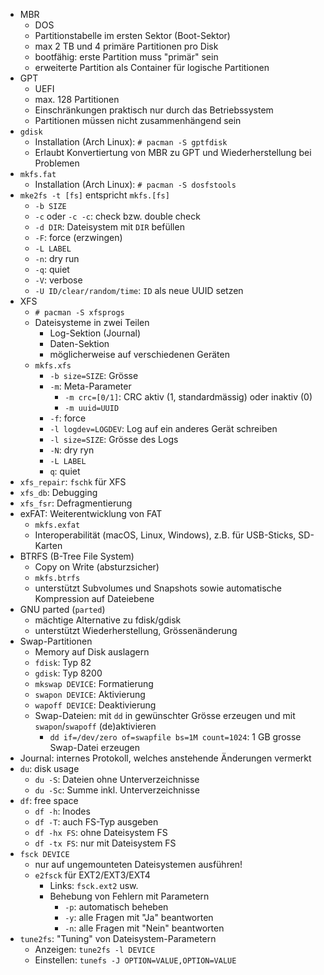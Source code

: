 - MBR
    - DOS
    - Partitionstabelle im ersten Sektor (Boot-Sektor)
    - max 2 TB und 4 primäre Partitionen pro Disk
    - bootfähig: erste Partition muss "primär" sein
    - erweiterte Partition als Container für logische Partitionen
- GPT
    - UEFI
    - max. 128 Partitionen
    - Einschränkungen praktisch nur durch das Betriebssystem
    - Partitionen müssen nicht zusammenhängend sein
- `gdisk`
    - Installation (Arch Linux): `# pacman -S gptfdisk`
    - Erlaubt Konvertiertung von MBR zu GPT und Wiederherstellung bei Problemen
- `mkfs.fat`
    - Installation (Arch Linux): `# pacman -S dosfstools`
- `mke2fs -t [fs]` entspricht `mkfs.[fs]`
    - `-b SIZE`
    - `-c` oder `-c -c`: check bzw. double check
    - `-d DIR`: Dateisystem mit `DIR` befüllen
    - `-F`: force (erzwingen)
    - `-L LABEL`
    - `-n`: dry run
    - `-q`: quiet
    - `-V`: verbose
    - `-U ID/clear/random/time`: `ID` als neue UUID setzen
- XFS
    - `# pacman -S xfsprogs` 
    - Dateisysteme in zwei Teilen
        - Log-Sektion (Journal)
        - Daten-Sektion
        - möglicherweise auf verschiedenen Geräten
    - `mkfs.xfs`
        - `-b size=SIZE`: Grösse
        - `-m`: Meta-Parameter
            - `-m crc=[0/1]`: CRC aktiv (1, standardmässig) oder inaktiv (0)
            - `-m uuid=UUID`
        - `-f`: force
        - `-l logdev=LOGDEV`: Log auf ein anderes Gerät schreiben
        - `-l size=SIZE`: Grösse des Logs
        - `-N`: dry ryn
        - `-L LABEL`
        - `q`: quiet
- `xfs_repair`: `fschk` für XFS
- `xfs_db`: Debugging
- `xfs_fsr`: Defragmentierung
- exFAT: Weiterentwicklung von FAT
    - `mkfs.exfat`
    - Interoperabilität (macOS, Linux, Windows), z.B. für USB-Sticks, SD-Karten
- BTRFS (B-Tree File System)
    - Copy on Write (absturzsicher)
    - `mkfs.btrfs`
    - unterstützt Subvolumes und Snapshots sowie automatische Kompression auf Dateiebene
- GNU parted (`parted`)
    - mächtige Alternative zu fdisk/gdisk
    - unterstützt Wiederherstellung, Grössenänderung
- Swap-Partitionen
    - Memory auf Disk auslagern
    - `fdisk`: Typ 82
    - `gdisk`: Typ 8200
    - `mkswap DEVICE`: Formatierung
    - `swapon DEVICE`: Aktivierung
    - `wapoff DEVICE`: Deaktivierung
    - Swap-Dateien: mit `dd` in gewünschter Grösse erzeugen und mit `swapon`/`swapoff` (de)aktivieren
        - `dd if=/dev/zero of=swapfile bs=1M count=1024`: 1 GB grosse Swap-Datei
          erzeugen
- Journal: internes Protokoll, welches anstehende Änderungen vermerkt
- `du`: disk usage
    - `du -S`: Dateien ohne Unterverzeichnisse
    - `du -Sc`: Summe inkl. Unterverzeichnisse
- `df`: free space
    - `df -h`: Inodes
    - `df -T`: auch FS-Typ ausgeben
    - `df -hx FS`: ohne Dateisystem FS
    - `df -tx FS`: nur mit Dateisystem FS
- `fsck DEVICE`
    - nur auf ungemounteten Dateisystemen ausführen!
    - `e2fsck` für EXT2/EXT3/EXT4
        - Links: `fsck.ext2` usw.
        - Behebung von Fehlern mit Parametern
            - `-p`: automatisch beheben
            - `-y`: alle Fragen mit "Ja" beantworten
            - `-n`: alle Fragen mit "Nein" beantworten
- `tune2fs`: "Tuning" von Dateisystem-Parametern
    - Anzeigen: `tune2fs -l DEVICE`
    - Einstellen: `tunefs -J OPTION=VALUE,OPTION=VALUE`
